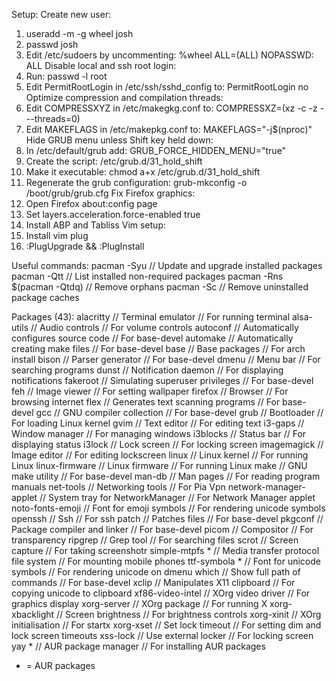 Setup:
Create new user:
  1. useradd -m -g wheel josh
  2. passwd josh
  3. Edit /etc/sudoers by uncommenting: %wheel ALL=(ALL) NOPASSWD: ALL
Disable local and ssh root login:
  1. Run: passwd -l root 
  2. Edit PermitRootLogin in /etc/ssh/sshd_config to: PermitRootLogin no
Optimize compression and compilation threads:
  1. Edit COMPRESSXYZ in /etc/makegkg.conf to: COMPRESSXZ=(xz -c -z - --threads=0)
  2. Edit MAKEFLAGS in /etc/makepkg.conf to: MAKEFLAGS="-j$(nproc)"
Hide GRUB menu unless Shift key held down:
  1. In /etc/default/grub add: GRUB_FORCE_HIDDEN_MENU="true"
  2. Create the script: /etc/grub.d/31_hold_shift
  3. Make it executable: chmod a+x /etc/grub.d/31_hold_shift
  4. Regenerate the grub configuration: grub-mkconfig -o /boot/grub/grub.cfg
Fix Firefox graphics:
  1. Open Firefox about:config page
  2. Set layers.acceleration.force-enabled true
  3. Install ABP and Tabliss
Vim setup:
  1. Install vim plug
  2. :PlugUpgrade && :PlugInstall

Useful commands:
pacman -Syu                     // Update and upgrade installed packages
pacman -Qtt                     // List installed non-required packages
pacman -Rns $(pacman -Qtdq)     // Remove orphans
pacman -Sc                      // Remove uninstalled package caches

Packages (43):
alacritty                       // Terminal emulator                          // For running terminal
alsa-utils                      // Audio controls                             // For volume controls
autoconf                        // Automatically configures source code       // For base-devel
automake                        // Automatically creating make files          // For base-devel
base                            // Base packages                              // For arch install
bison                           // Parser generator                           // For base-devel
dmenu                           // Menu bar                                   // For searching programs
dunst                           // Notification daemon                        // For displaying notifications
fakeroot                        // Simulating superuser privileges            // For base-devel
feh                             // Image viewer                               // For setting wallpaper
firefox                         // Browser                                    // For browsing internet
flex                            // Generates text scanning programs           // For base-devel
gcc                             // GNU compiler collection                    // For base-devel
grub                            // Bootloader                                 // For loading Linux kernel
gvim                            // Text editor                                // For editing text
i3-gaps                         // Window manager                             // For managing windows
i3blocks                        // Status bar                                 // For displaying status
i3lock                          // Lock screen                                // For locking screen
imagemagick                     // Image editor                               // For editing lockscreen
linux                           // Linux kernel                               // For running Linux
linux-firmware                  // Linux firmware                             // For running Linux
make                            // GNU make utility                           // For base-devel
man-db                          // Man pages                                  // For reading program manuals
net-tools                       // Networking tools                           // For Pia Vpn
network-manager-applet          // System tray for NetworkManager             // For Network Manager applet
noto-fonts-emoji                // Font for emoji symbols                     // For rendering unicode symbols
openssh                         // Ssh                                        // For ssh
patch                           // Patches files                              // For base-devel
pkgconf                         // Package compiler and linker                // For base-devel
picom                           // Compositor                                 // For transparency
ripgrep                         // Grep tool                                  // For searching files
scrot                           // Screen capture                             // For taking screenshotr
simple-mtpfs *                  // Media transfer protocol file system        // For mounting mobile phones
ttf-symbola *                   // Font for unicode symbols                   // For rendering unicode on dmenu
which                           // Show full path of commands                 // For base-devel
xclip                           // Manipulates X11 clipboard                  // For copying unicode to clipboard
xf86-video-intel                // XOrg video driver                          // For graphics display
xorg-server                     // XOrg package                               // For running X
xorg-xbacklight                 // Screen brightness                          // For brightness controls
xorg-xinit                      // XOrg initialisation                        // For startx
xorg-xset                       // Set lock timeout                           // For setting dim and lock screen timeouts
xss-lock                        // Use external locker                        // For locking screen
yay *                           // AUR package manager                        // For installing AUR packages

* = AUR packages
